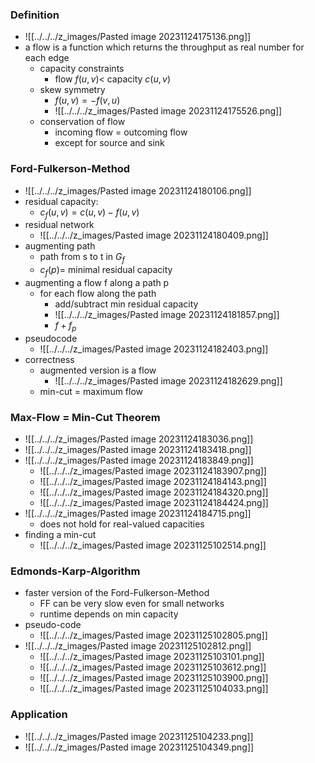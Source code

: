 ### Definition
+ ![[../../../z_images/Pasted image 20231124175136.png]]
+ a flow is a function which returns the throughput as real number for each edge
	+ capacity constraints
		+ flow $f(u,v)$< capacity $c(u,v)$
	+ skew symmetry
		+ $f(u,v)=-f(v,u)$
		+ ![[../../../z_images/Pasted image 20231124175526.png]]
	+ conservation of flow
		+ incoming flow = outcoming flow
		+ except for source and sink

### Ford-Fulkerson-Method
+ ![[../../../z_images/Pasted image 20231124180106.png]]
+ residual capacity:
	+ $c_f(u,v)=c(u,v)-f(u,v)$
+ residual network
	+ ![[../../../z_images/Pasted image 20231124180409.png]]
+ augmenting path
	+ path from s to t in $G_f$
	+ $c_f(p)=$ minimal residual capacity
+ augmenting a flow f along a path p
	+ for each flow along the path
		+ add/subtract min residual capacity
		+ ![[../../../z_images/Pasted image 20231124181857.png]]
		+  $f+f_p$
+ pseudocode
	+ ![[../../../z_images/Pasted image 20231124182403.png]]
+ correctness
	+ augmented version is a flow
		+ ![[../../../z_images/Pasted image 20231124182629.png]]
	+ min-cut = maximum flow

### Max-Flow = Min-Cut Theorem
+ ![[../../../z_images/Pasted image 20231124183036.png]]
+ ![[../../../z_images/Pasted image 20231124183418.png]]
+ ![[../../../z_images/Pasted image 20231124183849.png]]
	+ ![[../../../z_images/Pasted image 20231124183907.png]]
	+ ![[../../../z_images/Pasted image 20231124184143.png]]
	+ ![[../../../z_images/Pasted image 20231124184320.png]]
	+ ![[../../../z_images/Pasted image 20231124184424.png]]
+ ![[../../../z_images/Pasted image 20231124184715.png]]
	+ does not hold for real-valued capacities 
+ finding a min-cut
	+ ![[../../../z_images/Pasted image 20231125102514.png]]

### Edmonds-Karp-Algorithm
+ faster version of the Ford-Fulkerson-Method
	+ FF can be very slow even for small networks
	+ runtime depends on min capacity	
 + pseudo-code
	+ ![[../../../z_images/Pasted image 20231125102805.png]]
+ ![[../../../z_images/Pasted image 20231125102812.png]]
	+ ![[../../../z_images/Pasted image 20231125103101.png]]
	+ ![[../../../z_images/Pasted image 20231125103612.png]]
	+ ![[../../../z_images/Pasted image 20231125103900.png]]
	+ ![[../../../z_images/Pasted image 20231125104033.png]]

### Application
+ ![[../../../z_images/Pasted image 20231125104233.png]]
+ ![[../../../z_images/Pasted image 20231125104349.png]]